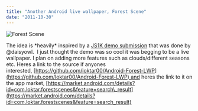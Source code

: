 ```yaml
---
title: "Another Android live wallpaper, Forest Scene"
date: "2011-10-30"
---
```


![](https://g0.gstatic.com/android/market/com.loktar.forestscenes/f-1024-0 "Forest Scene")

The idea is \*heavily\* inspired by a [JS1K demo submission](http://js1k.com/2011-dysentery/demo/994 "Forest Scene") that was done by @daisyowl.  I just thought the demo was so cool it was begging to be a live wallpaper. I plan on adding more features such as clouds/different seasons etc. Heres a link to the source if anyones interested, [https://github.com/loktar00/Android-Forest-LWP](https://github.com/loktar00/Android-Forest-LWP) and heres the link to it on the app market, [https://market.android.com/details?id=com.loktar.forestscenes&feature=search\_result](https://market.android.com/details?id=com.loktar.forestscenes&feature=search_result)
